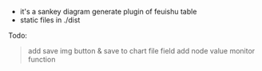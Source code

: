 - it's a sankey diagram generate plugin of feuishu table
- static files in ./dist

Todo:
> add save img button & save to chart file field
> add node value monitor function
> 